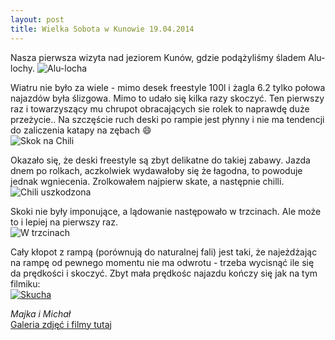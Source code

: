 ```yaml
---
layout: post
title: Wielka Sobota w Kunowie 19.04.2014
---
```


Nasza pierwsza wizyta nad jeziorem Kunów, gdzie podążyliśmy śladem Alu-lochy. 
![Alu-locha](http://naspocie.pl/Poland/Kunow/Photo/Alu%20Locha%202014-04-19/slides/IMG_2962.JPG "Alu-locha")

Wiatru nie było za wiele - mimo desek freestyle 100l i żagla 6.2 tylko połowa najazdów była ślizgowa.
Mimo to udało się kilka razy skoczyć. Ten pierwszy raz i towarzyszący mu chrupot obracających sie rolek to naprawdę duże przeżycie..
Na szczęście ruch deski po rampie jest płynny i nie ma tendencji do zaliczenia katapy na zębach :smile:  
![Skok na Chili](http://naspocie.pl/Poland/Kunow/Photo/Alu%20Locha%202014-04-19/slides/IMG_3030.JPG "Skok na Chili")

Okazało się, że deski freestyle są zbyt delikatne do takiej zabawy. Jazda dnem po rolkach, aczkolwiek wydawałoby się że łagodna, to powoduje jednak wgniecenia.
Zrolkowałem najpierw skate, a następnie chilli.  
![Chili uszkodzona](http://naspocie.pl/Poland/Kunow/Photo/Alu%20Locha%202014-04-19/slides/IMG_3229.JPG "Chili uszkodzona")

Skoki nie były imponujące, a lądowanie następowało w trzcinach. Ale może to i lepiej na pierwszy raz.  
![W trzcinach](http://naspocie.pl/Poland/Kunow/Photo/Alu%20Locha%202014-04-19/slides/IMG_3064.JPG "W trzcinach")

Cały kłopot z rampą (porównują do naturalnej fali) jest taki, że najeżdżając na rampę od pewnego momentu nie ma odwrotu - trzeba wycisnąć ile się da prędkości i skoczyć.
Zbyt mała prędkośc najazdu kończy się jak na tym filmiku:  
[![Skucha](http://img.youtube.com/vi/UkiJi8FbM9g/0.jpg)](http://www.youtube.com/watch?v=UkiJi8FbM9g)

_Majka i Michał_  
[Galeria zdjęć i filmy tutaj](https://www.google.com)
